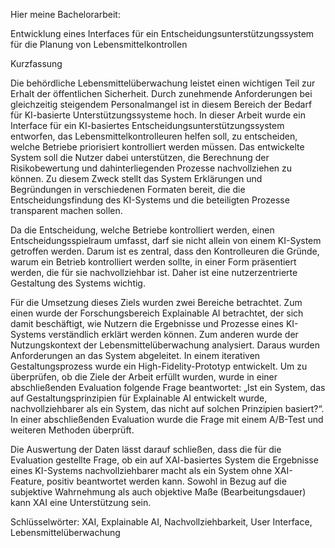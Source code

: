 Hier meine Bachelorarbeit:

Entwicklung eines Interfaces für ein
Entscheidungsunterstützungssystem für die
Planung von Lebensmittelkontrollen

Kurzfassung

Die behördliche Lebensmittelüberwachung leistet einen wichtigen Teil zur Erhalt der öffentlichen Sicherheit. Durch zunehmende Anforderungen bei gleichzeitig steigendem Personalmangel ist in diesem Bereich der Bedarf für KI-basierte Unterstützungssysteme hoch. In dieser Arbeit wurde ein Interface für ein KI-basiertes Entscheidungsunterstützungssystem entworfen, das Lebensmittelkontrolleuren helfen soll, zu entscheiden, welche Betriebe priorisiert kontrolliert werden müssen. 
Das entwickelte System soll die Nutzer dabei unterstützen, die Berechnung der Risikobewertung und dahinterliegenden Prozesse nachvollziehen zu können. Zu diesem Zweck stellt das System Erklärungen und Begründungen in verschiedenen Formaten bereit, die die Entscheidungsfindung des KI-Systems und die beteiligten Prozesse transparent machen sollen.

Da die Entscheidung, welche Betriebe kontrolliert werden, einen Entscheidungsspielraum umfasst, darf sie nicht allein von einem KI-System getroffen werden. Darum ist es zentral, dass den Kontrolleuren die Gründe, warum ein Betrieb kontrolliert werden sollte, in einer Form präsentiert werden, die für sie nachvollziehbar ist. Daher ist eine nutzerzentrierte Gestaltung des Systems wichtig.

Für die Umsetzung dieses Ziels wurden zwei Bereiche betrachtet. Zum einen wurde der Forschungsbereich Explainable AI betrachtet, der sich damit beschäftigt, wie Nutzern die Ergebnisse und Prozesse eines KI-Systems verständlich erklärt werden können. Zum anderen wurde der Nutzungskontext der Lebensmittelüberwachung analysiert. Daraus wurden Anforderungen an das System abgeleitet. In einem iterativen Gestaltungsprozess wurde ein High-Fidelity-Prototyp entwickelt.
Um zu überprüfen, ob die Ziele der Arbeit erfüllt wurden, wurde in einer abschließenden Evaluation folgende Frage beantwortet: „Ist ein System, das auf Gestaltungsprinzipien für Explainable AI entwickelt wurde, nachvollziehbarer als ein System, das nicht auf solchen Prinzipien basiert?“. In einer abschließenden Evaluation wurde die Frage mit einem A/B-Test und weiteren Methoden überprüft. 

Die Auswertung der Daten lässt darauf schließen, dass die für die Evaluation gestellte Frage, ob ein auf XAI-basiertes System die Ergebnisse eines KI-Systems nachvollziehbarer macht als ein System ohne XAI-Feature, positiv beantwortet werden kann. Sowohl in Bezug auf die subjektive Wahrnehmung als auch objektive Maße (Bearbeitungsdauer) kann XAI eine Unterstützung sein. 

Schlüsselwörter: XAI, Explainable AI, Nachvollziehbarkeit, User Interface, Lebensmittelüberwachung 
